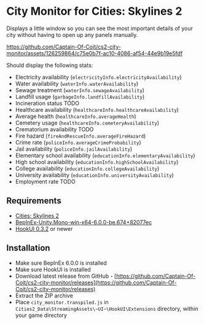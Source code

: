 # City Monitor for Cities: Skylines 2

Displays a little window so you can see the most important details of your city without having to open up any panels manually.

https://github.com/Captain-Of-Coit/cs2-city-monitor/assets/126259864/c75e0b7f-ac10-4086-af54-44e9b19e5fdf

Should display the following stats:

- Electricity availability (`electricityInfo.electricityAvailability`)
- Water availability (`waterInfo.waterAvailability`)
- Sewage treatment (`waterInfo.sewageAvailability`)
- Landfill usage (`garbageInfo.landfillAvailability`)
- Incineration status TODO
- Healthcare availability (`healthcareInfo.healthcareAvailability`)
- Average health (`healthcareInfo.averageHealth`)
- Cemetery usage (`healthcareInfo.cemeteryAvailability`)
- Crematorium availability TODO
- Fire hazard (`fireAndRescueInfo.averageFireHazard`)
- Crime rate (`policeInfo.averageCrimeProbability`)
- Jail availability (`policeInfo.jailAvailability`)
- Elementary school availability (`educationInfo.elementaryAvailability`)
- High school availability (`educationInfo.highSchoolAvailability`)
- College availability (`educationInfo.collegeAvailability`)
- University availability (`educationInfo.universityAvailability`)
- Employment rate TODO

## Requirements

- [Cities: Skylines 2](https://store.steampowered.com/app/949230/Cities_Skylines_II/)
- [BepInEx-Unity.Mono-win-x64-6.0.0-be.674+82077ec](https://builds.bepinex.dev/projects/bepinex_be)
- [HookUI 0.3.2](https://github.com/Captain-Of-Coit/hookui) or newer

## Installation

- Make sure BepInEx 6.0.0 is installed
- Make sure HookUI is installed
- Download latest release from GitHub - [https://github.com/Captain-Of-Coit/cs2-city-monitor/releases](https://github.com/Captain-Of-Coit/cs2-city-monitor/releases)
- Extract the ZIP archive
- Place `city_monitor.transpiled.js` in `Cities2_Data\StreamingAssets\~UI~\HookUI\Extensions` directory, within your game directory
